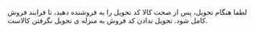 لطفا هنگام تحویل، پس از صحت کالا کد تحویل را به فروشنده دهید، تا فرایند فروش کامل شود. تحویل ندادن کد فروش به منزله ی تحویل نگرفتن کالاست.